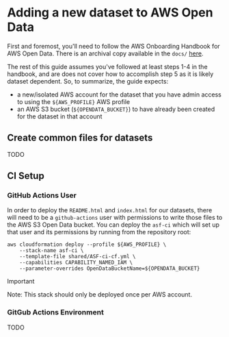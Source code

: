 # Adding a new dataset to AWS Open Data

First and foremost, you'll need to follow the AWS Onboarding Handbook for AWS Open Data. There is an archival copy available in the `docs/` [here](../docs/aws-onboarding-handbook-for-data-providers-en-US.pdf). 

The rest of this guide assumes you've followed at least steps 1-4 in the handbook, and are does not cover how to accomplish step 5 as it is likely dataset dependent. So, to summarize, the guide expects:
* a new/isolated AWS account for the dataset that you have admin access to using the `${AWS_PROFILE}` AWS profile
* an AWS S3 bucket (`${OPENDATA_BUCKET}`) to have already been created for the dataset in that account

## Create common files for datasets

TODO

## CI Setup

### GitHub Actions User 

In order to deploy the `README.html` and `index.html` for our datasets, there will need to be a `github-actions` user with permissions to write those files to the AWS S3 Open Data bucket. You can deploy the `asf-ci` which will set up that user and its permissions by running from the repository root:
```shell
aws cloudformation deploy --profile ${AWS_PROFILE} \
    --stack-name asf-ci \
    --template-file shared/ASF-ci-cf.yml \
    --capabilities CAPABILITY_NAMED_IAM \
    --parameter-overrides OpenDataBucketName=${OPENDATA_BUCKET}
```
>[!IMPORTANT]
> Note: This stack should only be deployed once per AWS account.

### GitGub Actions Environment

TODO
